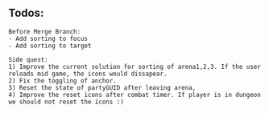 
## Todos:
    
    Before Merge Branch:
    - Add sorting to focus
    - Add sorting to target

    Side quest:
    1) Improve the current solution for sorting of arena1,2,3. If the user reloads mid game, the icons would dissapear.
    2) Fix the toggling of anchor.
    3) Reset the state of partyGUID after leaving arena,
    4) Improve the reset icons after combat timer. If player is in dungeon we should not reset the icons :)
